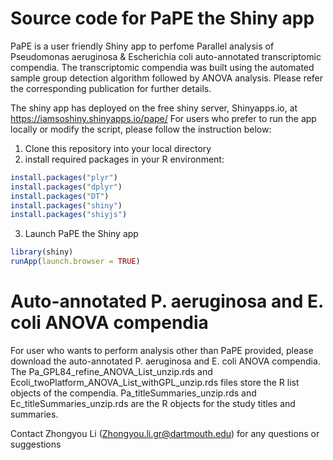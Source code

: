 # Source code for PaPE the Shiny app
PaPE is a user friendly Shiny app to perfome Parallel analysis of Pseudomonas aeruginosa & Escherichia coli auto-annotated 
transcriptomic compendia. The transcriptomic compendia was built using the automated sample group detection algorithm followed by ANOVA
analysis. Please refer the corresponding publication for further details.

The shiny app has deployed on the free shiny server, Shinyapps.io, at https://iamsoshiny.shinyapps.io/pape/ 
For users who prefer to run the app locally or modify the script, please follow the instruction below:

1. Clone this repository into your local directory
2. install required packages in your R environment:

```R
install.packages("plyr")
install.packages("dplyr")
install.packages("DT")
install.packages("shiny")
install.packages("shiyjs")
```
3. Launch PaPE the Shiny app
```R
library(shiny)
runApp(launch.browser = TRUE)
```
# Auto-annotated P. aeruginosa and E. coli ANOVA compendia
For user who wants to perform analysis other than PaPE provided, please download the auto-annotated P. aeruginosa and E. coli ANOVA compendia.
The Pa_GPL84_refine_ANOVA_List_unzip.rds and Ecoli_twoPlatform_ANOVA_List_withGPL_unzip.rds files store the R list objects of the compendia. Pa_titleSummaries_unzip.rds and Ec_titleSummaries_unzip.rds are the R objects for the study titles and summaries. 

Contact Zhongyou Li (Zhongyou.li.gr@dartmouth.edu) for any questions or suggestions
